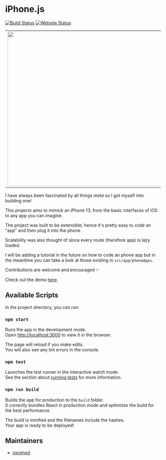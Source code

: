 # iPhone.js

[![Build Status](https://img.shields.io/endpoint.svg?url=https%3A%2F%2Factions-badge.atrox.dev%2Foxcened%2Fiphone-js%2Fbadge%3Fref%3Dmaster&style=flat)](https://actions-badge.atrox.dev/oxcened/iphone-js/goto?ref=master)
[![Website Status](https://img.shields.io/website?url=https%3A%2F%2Fiphone-js.web.app%2F)](https://iphone-js.web.app/)

<table>
  <tr>
    <td><img src="https://iphone-js.web.app/screenshot1.png" height="500"/></td>
    <td><img src="https://iphone-js.web.app/screenshot2.png" height="500"/></td>
  </tr>
</table>

I have always been fascinated by all things *meta* so I got myself into building one!

This projects aims to mimick an iPhone 13, from the basic interfaces of iOS to any app you can imagine.

The project was built to be extensible, hence it's pretty easy to code an "app" and then plug it into the phone.

Scalability was also thought of since every route (therefore app) is lazy loaded.

I will be adding a tutorial in the future on how to code an phone app but in the meantime you can take a look at those existing in `src/app/phoneApps`.

Contributions are welcome and encouraged ✨

Check out the demo [here](https://iphone-js.web.app/).

## Available Scripts

In the project directory, you can run:

### `npm start`

Runs the app in the development mode.\
Open [http://localhost:3000](http://localhost:3000) to view it in the browser.

The page will reload if you make edits.\
You will also see any lint errors in the console.

### `npm test`

Launches the test runner in the interactive watch mode.\
See the section about [running tests](https://facebook.github.io/create-react-app/docs/running-tests) for more information.

### `npm run build`

Builds the app for production to the `build` folder.\
It correctly bundles React in production mode and optimizes the build for the best performance.

The build is minified and the filenames include the hashes.\
Your app is ready to be deployed!

## Maintainers
- [oxcened](https://github.com/oxcened)
